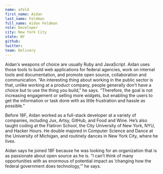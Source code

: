 ```yaml
---
name: afeld
first_name: Aidan
last_name: Feldman
full_name: Aidan Feldman
role: Developer
city: New York City
state: NY
github:
twitter:
team: Delivery
---
```

Aidan's weapons of choice are usually Ruby and JavaScript. Aidan uses those tools to build web applications for federal agencies, work on internal tools and documentation, and promote open source, collaboration and communication. “An interesting thing about working in the public sector is that, unlike working at a product company, people generally don't have a choice but to use the thing you build,” he says. “Therefore, the goal is not increasing engagement or selling more widgets, but enabling the users to get the information or task done with as little frustration and hassle as possible.”

Before 18F, Aidan worked as a full-stack developer at a variety of companies, including Jux, Artsy, GitHub, and Food and Wine. He’s also taught coding at the Flatiron School, the City University of New York, NYU, and Hacker Hours. He double majored in Computer Science and Dance at the University of Michigan, and routinely dances in New York City, where he lives.

Aidan says he joined 18F because he was looking for an organization that is as passionate about open source as he is. “I can’t think of many opportunities with as enormous of potential impact as ‘changing how the federal government does technology,’” he says.
